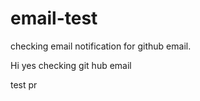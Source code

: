 # email-test
checking email notification for github email.

Hi yes
checking git hub email 

test pr
